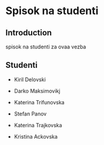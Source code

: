 # Spisok na studenti

## Introduction

spisok na studenti za ovaa vezba

## Studenti

- Kiril Delovski

- Darko Maksimovikj

- Katerina Trifunovska
- Stefan Panov
- Katerina Trajkovska
- Kristina Ackovska
